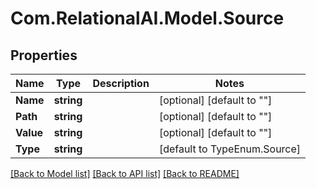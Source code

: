 
# Com.RelationalAI.Model.Source

## Properties

Name | Type | Description | Notes
------------ | ------------- | ------------- | -------------
**Name** | **string** |  | [optional] [default to ""]
**Path** | **string** |  | [optional] [default to ""]
**Value** | **string** |  | [optional] [default to ""]
**Type** | **string** |  | [default to TypeEnum.Source]

[[Back to Model list]](../README.md#documentation-for-models)
[[Back to API list]](../README.md#documentation-for-api-endpoints)
[[Back to README]](../README.md)

